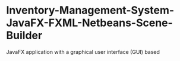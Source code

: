 # Inventory-Management-System-JavaFX-FXML-Netbeans-Scene-Builder
JavaFX application with a graphical user interface (GUI) based
